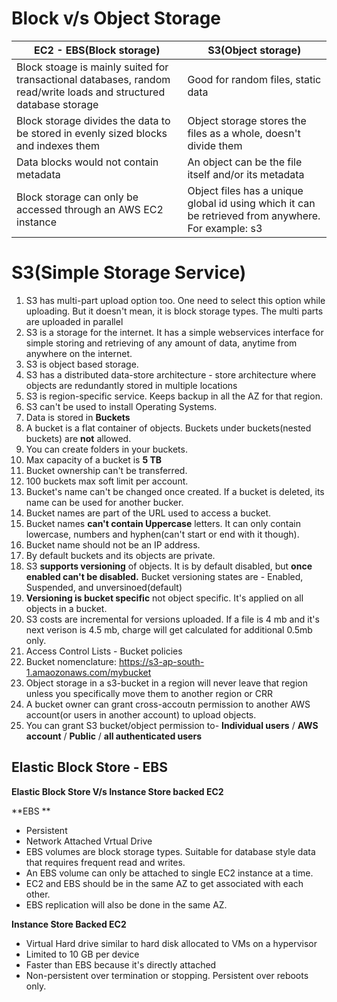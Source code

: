 # Block v/s Object Storage


| EC2 - EBS(Block storage) | S3(Object storage) |
| --- | --- |
| Block stoage is mainly suited for transactional databases, random read/write loads and structured database storage | Good for random files, static data |
| Block storage divides the data to be stored in evenly sized blocks and indexes them | Object storage stores the files as a whole, doesn't divide them |
| Data blocks would not contain metadata | An object can be the file itself and/or its metadata |
| Block storage can only be accessed through an AWS EC2 instance | Object files has a unique global id using which it can be retrieved from anywhere. For example: s3|


# S3(Simple Storage Service)

1. S3 has multi-part upload option too. One need to select this option while uploading. But it doesn't mean, it is block storage types. The multi parts are uploaded in parallel
2. S3 is a storage for the internet. It has a simple webservices interface for simple storing and retrieving of any amount of data, anytime from anywhere on the internet.
3. S3 is object based storage.
4. S3 has a distributed data-store architecture - store architecture where objects are redundantly stored in multiple locations
5. S3 is region-specific service. Keeps backup in all the AZ for that region.
6. S3 can't be used to install Operating Systems.
7. Data is stored in **Buckets**
8. A bucket is a flat container of objects. Buckets under buckets(nested buckets) are **not** allowed.
9. You can create folders in your buckets.
10. Max capacity of a bucket is **5 TB**
11. Bucket ownership can't be transferred.
12. 100 buckets max soft limit per account.
13. Bucket's name can't be changed once created. If a bucket is deleted, its name can be used for another bucker.
14. Bucket names are part of the URL used to access a bucket.
15. Bucket names **can't contain Uppercase** letters. It can only contain lowercase, numbers and hyphen(can't start or end with it though).
16. Bucket name should not be an IP address.
17. By default buckets and its objects are private.
18. S3 **supports versioning** of objects. It is by default disabled, but **once enabled can't be disabled.** Bucket versioning states are - Enabled, Suspended, and unversinoed(default)
19. **Versioning is bucket specific** not object specific. It's applied on all objects in a bucket.
20. S3 costs are incremental for versions uploaded. If a file is 4 mb and it's next verison is 4.5 mb, charge will get calculated for additional 0.5mb only.
21. Access Control Lists - Bucket policies
22. Bucket nomenclature: https://s3-ap-south-1.amaozonaws.com/mybucket
23. Object storage in a s3-bucket in a region will never leave that region unless you specifically move them to another region or CRR
24. A bucket owner can grant cross-accoutn permission to another AWS account(or users in another account) to upload objects.
25. You can grant S3 bucket/object permission to- **Individual users** / **AWS account** / **Public** / **all authenticated users**


## Elastic Block Store - EBS

**Elastic Block Store V/s Instance Store backed EC2**

**EBS **
- Persistent
- Network Attached Vrtual Drive
- EBS volumes are block storage types. Suitable for database style data that requires frequent read and writes.
- An EBS volume can only be attached to single EC2 instance at a time.
- EC2 and EBS should be in the same AZ to get associated with each other.
- EBS replication will also be done in the same AZ.

**Instance Store Backed EC2**
- Virtual Hard drive similar to hard disk allocated to VMs on a hypervisor
- Limited to 10 GB per device
- Faster than EBS because it's directly attached
- Non-persistent over termination or stopping. Persistent over reboots only.

